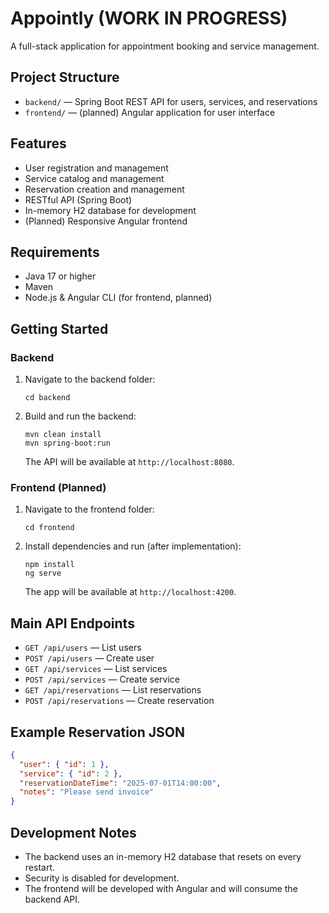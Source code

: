 # Appointly (WORK IN PROGRESS)

A full-stack application for appointment booking and service management.

## Project Structure

- `backend/` — Spring Boot REST API for users, services, and reservations
- `frontend/` — (planned) Angular application for user interface

## Features
- User registration and management
- Service catalog and management
- Reservation creation and management
- RESTful API (Spring Boot)
- In-memory H2 database for development
- (Planned) Responsive Angular frontend

## Requirements
- Java 17 or higher
- Maven
- Node.js & Angular CLI (for frontend, planned)

## Getting Started

### Backend
1. Navigate to the backend folder:
   ```
   cd backend
   ```
2. Build and run the backend:
   ```
   mvn clean install
   mvn spring-boot:run
   ```
   The API will be available at `http://localhost:8080`.

### Frontend (Planned)
1. Navigate to the frontend folder:
   ```
   cd frontend
   ```
2. Install dependencies and run (after implementation):
   ```
   npm install
   ng serve
   ```
   The app will be available at `http://localhost:4200`.

## Main API Endpoints
- `GET /api/users` — List users
- `POST /api/users` — Create user
- `GET /api/services` — List services
- `POST /api/services` — Create service
- `GET /api/reservations` — List reservations
- `POST /api/reservations` — Create reservation

## Example Reservation JSON
```json
{
  "user": { "id": 1 },
  "service": { "id": 2 },
  "reservationDateTime": "2025-07-01T14:00:00",
  "notes": "Please send invoice"
}
```

## Development Notes
- The backend uses an in-memory H2 database that resets on every restart.
- Security is disabled for development.
- The frontend will be developed with Angular and will consume the backend API.

